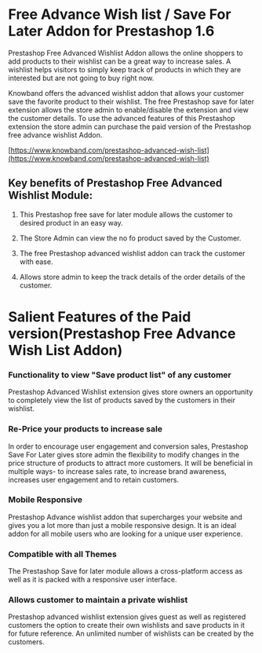 # Free Advance Wish list / Save For Later Addon for Prestashop 1.6
Prestashop Free Advanced Wishlist Addon allows the online shoppers to add products to their wishlist can be a great way to increase sales. A wishlist helps visitors to simply keep track of products in which they are interested but are not going to buy right now.

Knowband offers the advanced wishlist addon that allows your customer save the favorite product to their wishlist. The free Prestashop save for later extension allows the store admin to enable/disable the extension and view the customer details. To use the advanced features of this Prestashop extension the store admin can purchase the paid version of the Prestashop free advance wishlist Addon.

[https://www.knowband.com/prestashop-advanced-wish-list](https://www.knowband.com/prestashop-advanced-wish-list)

## Key benefits of Prestashop Free Advanced Wishlist Module:

1. This Prestashop free save for later module allows the customer to desired product in an easy way.
 
2. The Store Admin can view the no fo product saved by the Customer.
 
3. The free Prestashop advanced wishlist addon can track the customer with ease.
 
4. Allows store admin to keep the track details of the order details of the customer.

# Salient Features of the Paid version(Prestashop Free Advance Wish List Addon)

### Functionality to view "Save product list" of any customer
Prestashop Advanced Wishlist extension gives store owners an opportunity to completely view the list of products saved by the customers in their wishlist.

### Re-Price your products to increase sale
In order to encourage user engagement and conversion sales, Prestashop Save For Later gives store admin the flexibility to modify changes in the price structure of products to attract more customers. It will be beneficial in multiple ways- to increase sales rate, to increase brand awareness, increases user engagement and to retain customers.

### Mobile Responsive
Prestashop Advance wishlist addon that supercharges your website and gives you a lot more than just a mobile responsive design. It is an ideal addon for all mobile users who are looking for a unique user experience.

### Compatible with all Themes
The Prestashop Save for later module allows a cross-platform access as well as it is packed with a responsive user interface.

### Allows customer to maintain a private wishlist
Prestashop advanced wishlist extension gives guest as well as registered customers the option to create their own wishlists and save products in it for future reference. An unlimited number of wishlists can be created by the customers.